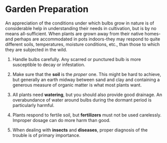 # Garden Preparation

An appreciation of the conditions under which bulbs grow in nature is of considerable help in understanding their needs in cultivation, but is by no means all-sufficient. When plants are grown away from their native homes-and perhaps are accommodated in pots indoors-they may respond to quite different soils, temperatures, moisture conditions, etc., than those to which they are subjected in the wild.

1.  Handle bulbs carefully. Any scarred or punctured bulb is more susceptible to decay or infestation.

2.  Make sure that the **soil** is the *proper* one. This might be hard to achieve, but generally an earth midway between sand and clay and containing a generous measure of organic matter is what most plants want.

3.  All plants need **watering**, but you should also provide good drainage. An overabundance of water around bulbs during the dormant period is particularly harmful.

4.  Plants respond to fertile soil, but **fertilizers** must not be used carelessly. Improper dosage can do more harm than good.

5.  When dealing with **insects** and **diseases**, proper diagnosis of the trouble is of primary importance.



